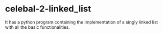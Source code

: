 # celebal-2-linked_list
It has a python program containing the implementation of a singly linked list with all the basic functionalities.
